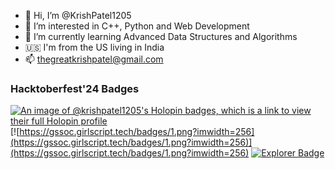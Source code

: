 - 👋 Hi, I’m @KrishPatel1205
- 👀 I’m interested in C++, Python and Web Development
- 🌱 I’m currently learning Advanced Data Structures and Algorithms
- 🇺🇸 I'm from the US living in India
- 📫 thegreatkrishpatel@gmail.com

<!---
KrishPatel1205/KrishPatel1205 is a ✨ special ✨ repository because its `README.md` (this file) appears on your GitHub profile.
You can click the Preview link to take a look at your changes.
--->

###  Hacktoberfest'24 Badges

[![An image of @krishpatel1205's Holopin badges, which is a link to view their full Holopin profile](https://holopin.me/krishpatel1205)](https://holopin.io/@krishpatel1205)
[![https://gssoc.girlscript.tech/badges/1.png?imwidth=256](https://gssoc.girlscript.tech/badges/1.png?imwidth=256)](https://gssoc.girlscript.tech/badges/1.png?imwidth=256)
[![Explorer Badge](https://gssoc.girlscript.tech/badges/2.png?imwidth=128)](https://gssoc.girlscript.tech/badges/2.png?imwidth=128)
